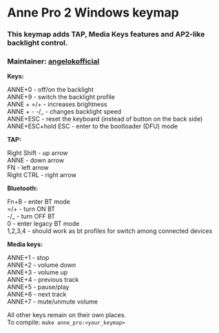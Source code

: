 # Anne Pro 2 Windows keymap  

### This keymap adds TAP, Media Keys features and AP2-like backlight control.  
### Maintainer: [angelokofficial](https://github.com/angelokofficial)


__Keys:__

ANNE+0 - off/on the backlight  
ANNE+9 - switch the backlight profile  
ANNE + =/+ - increases brightness  
ANNE + - -/_ - changes backlight speed  
ANNE+ESC - reset the keyboard (instead of button on the back side)  
ANNE+ESC+hold ESC - enter to the bootloader (DFU) mode  

__TAP:__

Right Shift - up arrow  
ANNE - down arrow  
FN - left arrow  
Right CTRL - right arrow  


__Bluetooth:__

Fn+B - enter BT mode  
=/+ - turn ON BT  
-/_ - turn OFF BT  
0 - enter legacy BT mode  
1,2,3,4 - should work as bt profiles for switch among connected devices  


**Media keys:**

ANNE+1 - stop  
ANNE+2 - volume down  
ANNE+3 - volume up  
ANNE+4 - previous track  
ANNE+5 - pause/play  
ANNE+6 - next track  
ANNE+7 - mute/unmute volume  


All other keys remain on their own places.  
To compile: `make anne_pro:<your_keymap>`
